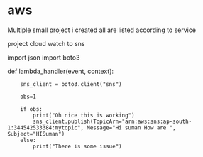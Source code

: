 # aws
Multiple small project i created all are listed according to service 





project cloud watch to sns

import json
import boto3



def lambda_handler(event, context):
    
        sns_client = boto3.client("sns")
        
        obs=1
        
        if obs:
            print("Oh nice this is working")
            sns_client.publish(TopicArn="arn:aws:sns:ap-south-1:344542533384:mytopic", Message="Hi suman How are ", Subject="HISuman")
        else:
            print("There is some issue")
